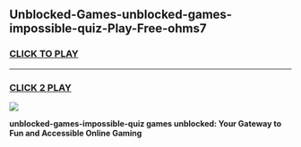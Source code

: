 
## Unblocked-Games-unblocked-games-impossible-quiz-Play-Free-ohms7
<h3>
<a href="https://premium76.site?title=unblocked-games-impossible-quiz&ref=20A">CLICK TO PLAY</a></h3>
<hr>

<h3>
<a href="https://premium76.site?title=unblocked-games-impossible-quiz&ref=20A">CLICK 2 PLAY</a>
  
</h3>

<a href="https://premium76.site?title=unblocked-games-impossible-quiz&ref=20A"><img src="https://clearcache.store/games.png"></a>


**unblocked-games-impossible-quiz games unblocked: Your Gateway to Fun and Accessible Online Gaming**

